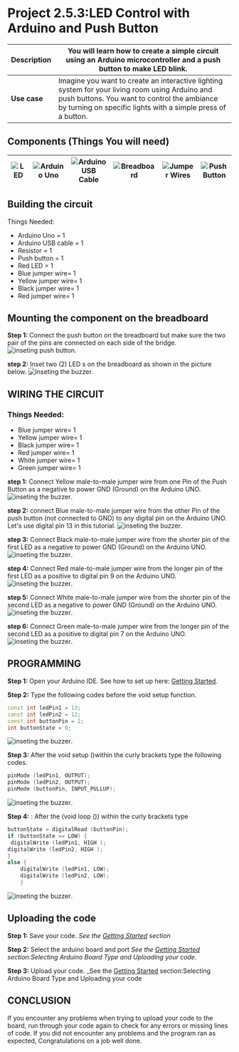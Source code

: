 # Project 2.5.3:LED Control with Arduino and Push Button

| **Description** | You will learn how to create a simple circuit using an Arduino microcontroller and a push button to make LED blink.                                                                                            |
| --------------- | -------------------------------------------------------------------------------------------------------------------------------------------------------------------------------------------------------------- |
| **Use case**    | Imagine you want to create an interactive lighting system for your living room using Arduino and push buttons. You want to control the ambiance by turning on specific lights with a simple press of a button. |

## Components (Things You will need)

| ![LED ](../../assets/components/leds.webp) | ![Arduino Uno](../../assets/components/arduino.webp) | ![Arduino USB Cable](../../assets/components/usbcable.webp) | ![Breadboard](../../assets/components/breadboard.webp) | ![Jumper Wires](../../assets/components/jumperwires.webp) | ![Push Button](../../assets/components/pushbutton.webp) |
| ---------------------------------------- | --------------------------------------------------- | ----------------------------------------------------------- | ----------------------------------------------------- | ------------------------------------------------------ | ------------------------------------------------------- |

## Building the circuit

Things Needed:

- Arduino Uno = 1
- Arduino USB cable = 1
- Resistor = 1
- Push button = 1
- Red LED = 1
- Blue jumper wire= 1
- Yellow jumper wire= 1
- Black jumper wire= 1
- Red jumper wire= 1

## Mounting the component on the breadboard

**Step 1:** Connect the push button on the breadboard but make sure the two pair of the pins are connected on each side of the bridge.
![inseting push button](../../assets/2.0/2.1.Push%20Button%20+%20LED/2.LED/image_1.webp).

**step 2:** Inset two (2) LED s on the breadboard as shown in the picture below.
![inseting the buzzer](../../assets/2.0/2.1.Push%20Button%20+%20LED/2.LED/image_2.webp).

## WIRING THE CIRCUIT

### Things Needed:

- Blue jumper wire= 1
- Yellow jumper wire= 1
- Black jumper wire= 1
- Red jumper wire= 1
- White jumper wire= 1
- Green jumper wire= 1

**step 1:** Connect Yellow male-to-male jumper wire from one Pin of the Push Button as a negative to power GND (Ground) on the Arduino UNO.
![inseting the buzzer](../../assets/2.0/2.1.Push%20Button%20+%20LED/2.LED/wire_1.webp).

**step 2:** connect Blue male-to-male jumper wire from the other Pin of the push button (not connected to GND) to any digital pin on the Arduino UNO. Let's use digital pin 13 in this tutorial.
![inseting the buzzer](../../assets/2.0/2.1.Push%20Button%20+%20LED/2.LED/wire_2.webp).

**step 3:** Connect Black male-to-male jumper wire from the shorter pin of the first LED as a negative to power GND (Ground) on the Arduino UNO.
![inseting the buzzer](../../assets/2.0/2.1.Push%20Button%20+%20LED/2.LED/wire_3.webp).

**step 4:** Connect Red male-to-male jumper wire from the longer pin of the first LED as a positive to digital pin 9 on the Arduino UNO.
![inseting the buzzer](../../assets/2.0/2.1.Push%20Button%20+%20LED/2.LED/wire_4.webp).

**step 5:** Connect White male-to-male jumper wire from the shorter pin of the second LED as a negative to power GND (Ground) on the Arduino UNO.
![inseting the buzzer](../../assets/2.0/2.1.Push%20Button%20+%20LED/2.LED/wire_5.webp).

**step 6:** Connect Green male-to-male jumper wire from the longer pin of the second LED as a positive to digital pin 7 on the Arduino UNO.
![inseting the buzzer](../../assets/2.0/2.1.Push%20Button%20+%20LED/2.LED/wire_6.webp).

## PROGRAMMING

**Step 1:** Open your Arduino IDE. See how to set up here: [Getting Started](../../getting-started/overview.md).

**Step 2:** Type the following codes before the void setup function.

``` cpp
const int ledPin1 = 13;
const int ledPin2 = 12;
const int buttonPin = 2;
int buttonState = 0;
```

![inseting the buzzer](../../assets/2.0/2.1.Push%20Button%20+%20LED/2.LED/code_1.webp).

**Step 3:** After the void setup ()within the curly brackets type the following codes.

``` cpp
pinMode (ledPin1, OUTPUT);
pinMode (ledPin2, OUTPUT);
pinMode (buttonPin, INPUT_PULLUP);
```

![inseting the buzzer](../../assets/2.0/2.1.Push%20Button%20+%20LED/2.LED/code_2.webp).

**Step 4:** : After the (void loop ()) within the curly brackets type

``` cpp
buttonState = digitalRead (buttonPin);
if (buttonState == LOW) {
 digitalWrite (ledPin1, HIGH );
digitalWrite (ledPin2, HIGH );
}
else {
    digitalWrite (ledPin1, LOW);
    digitalWrite (ledPin2, LOW);
    }
```

![inseting the buzzer](../../assets/2.0/2.1.Push%20Button%20+%20LED/2.LED/code_3.webp).

## Uploading the code

**Step 1:** Save your code. _See the [Getting Started](../../getting-started/overview.md) section_

**Step 2:** Select the arduino board and port _See the [Getting Started](../../getting-started/overview.md) section:Selecting Arduino Board Type and Uploading your code_.

**Step 3:** Upload your code. \_See the [Getting Started](../../getting-started/overview.md) section:Selecting Arduino Board Type and Uploading your code

## CONCLUSION

If you encounter any problems when trying to upload your code to the board, run through your code again to check for any errors or missing lines of code. If you did not encounter any problems and the program ran as expected, Congratulations on a job well done.
